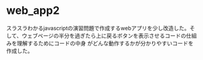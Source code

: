 # web_app2
スラスラわかるjavascriptの演習問題で作成するwebアプリを少し改造した。そして、ウェブページの半分を過ぎたら上に戻るボタンを表示させるコードの仕組みを理解するためにコードの中身
がどんな動作するかが分かりやすいコードを作成した。
